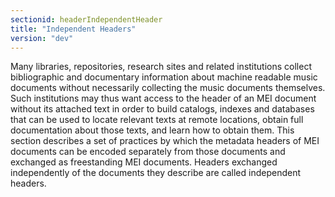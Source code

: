 ```yaml
---
sectionid: headerIndependentHeader
title: "Independent Headers"
version: "dev"
---
```


Many libraries, repositories, research sites and related institutions collect bibliographic
and documentary information about machine readable music documents without necessarily
collecting the music documents themselves. Such institutions may thus want access
to the
header of an MEI document without its attached text in order to build catalogs, indexes
and
databases that can be used to locate relevant texts at remote locations, obtain full
documentation about those texts, and learn how to obtain them. This section describes
a set of
practices by which the metadata headers of MEI documents can be encoded separately
from those
documents and exchanged as freestanding MEI documents. Headers exchanged independently
of the
documents they describe are called independent headers.

